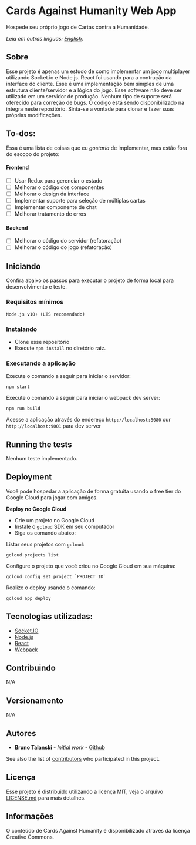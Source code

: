 # Cards Against Humanity Web App
Hospede seu próprio jogo de Cartas contra a Humanidade.

*Leia em outras línguas: [English](https://github.com/btalanski/CartasContraAHumanidadeWeb/blob/master/README.md).*

## Sobre
Esse projeto é apenas um estudo de como implementar um jogo multiplayer utilizando Socket.io e Node.js. React foi usando para a contrução da interface do cliente. Esse é uma implementação bem simples de uma estrutura cliente/servidor e a lógica do jogo. Esse software não deve ser utilizado em um servidor de produção. Nenhum tipo de suporte será oferecido para correção de bugs. O código está sendo disponibilizado na integra neste repositório. Sinta-se a vontade para clonar e fazer suas próprias modificações.

## To-dos:
Essa é uma lista de coisas que eu *gostaria* de implementar, mas estão fora do escopo do projeto:

#### Frontend
- [ ] Usar Redux para gerenciar o estado
- [ ] Melhorar o código dos componentes
- [ ] Melhorar o design da interface
- [ ] Implementar suporte para seleção de múltiplas cartas
- [ ] Implementar componente de chat
- [ ] Melhorar tratamento de erros

#### Backend
- [ ] Melhorar o código do servidor (refatoração)
- [ ] Melhorar o código do jogo (refatoração)

## Iniciando

Confira abaixo os passos para executar o projeto de forma local para desenvolvimento e teste.

### Requisitos mínimos
```
Node.js v10+ (LTS recomendado)
```

### Instalando

* Clone esse repositório
* Execute `npm install` no diretório raiz.

### Executando a aplicação
Execute o comando a seguir para iniciar o servidor:
```
npm start
```

Execute o comando a seguir para iniciar o webpack dev server:
```
npm run build
```

Acesse a aplicação através do endereço `http://localhost:8080` our `http://localhost:9001` para dev server

## Running the tests

Nenhum teste implementado.

## Deployment

Você pode hospedar a aplicação de forma gratuita usando o free tier do Google Cloud para jogar com amigos.

**Deploy no Google Cloud**

* Crie um projeto no Google Cloud
* Instale o `gcloud` SDK em seu computador
* Siga os comando abaixo:

Listar seus projetos com `gcloud`:
```
gcloud projects list
```
Configure o projeto que você criou no Google Cloud em sua máquina:
```
gcloud config set project `PROJECT_ID`
```
Realize o deploy usando o comando:
```
gcloud app deploy
```
## Tecnologias utilizadas:

* [Socket.IO](https://socket.io)
* [Node.js](https://nodejs.org)
* [React](https://reactjs.org)
* [Webpack](https://webpack.js.org)

## Contribuindo
N/A

## Versionamento

N/A

## Autores

* **Bruno Talanski** - *Initial work* - [Github](https://github.com/btalanski)

See also the list of [contributors](https://github.com/btalanski/CartasContraAHumanidadeWeb/) who participated in this project.

## Licença

Esse projeto é distribuido utilizando a licença MIT, veja  o arquivo [LICENSE.md](LICENSE.md) para mais detalhes.

## Informações
O conteúdo de Cards Against Humanity é disponibilizado através da licença Creative Commons.
